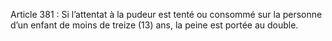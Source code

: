 Article 381 : Si l’attentat à la pudeur est tenté ou consommé sur la personne d’un enfant de moins de treize (13) ans, la peine est portée au double.